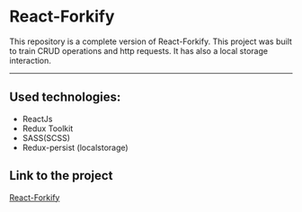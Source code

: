 # React-Forkify

This repository is a complete version of React-Forkify. This project was built to train CRUD operations and http requests. It has also a local storage interaction.

---

## Used technologies:

- ReactJs
- Redux Toolkit
- SASS(SCSS)
- Redux-persist (localstorage)

## Link to the project

[React-Forkify](https://lonerr7.github.io/react-forkify/ 'React-Forkify')

